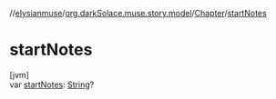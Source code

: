 //[elysianmuse](../../../index.md)/[org.darkSolace.muse.story.model](../index.md)/[Chapter](index.md)/[startNotes](start-notes.md)

# startNotes

[jvm]\
var [startNotes](start-notes.md): [String](https://kotlinlang.org/api/latest/jvm/stdlib/kotlin/-string/index.html)?

